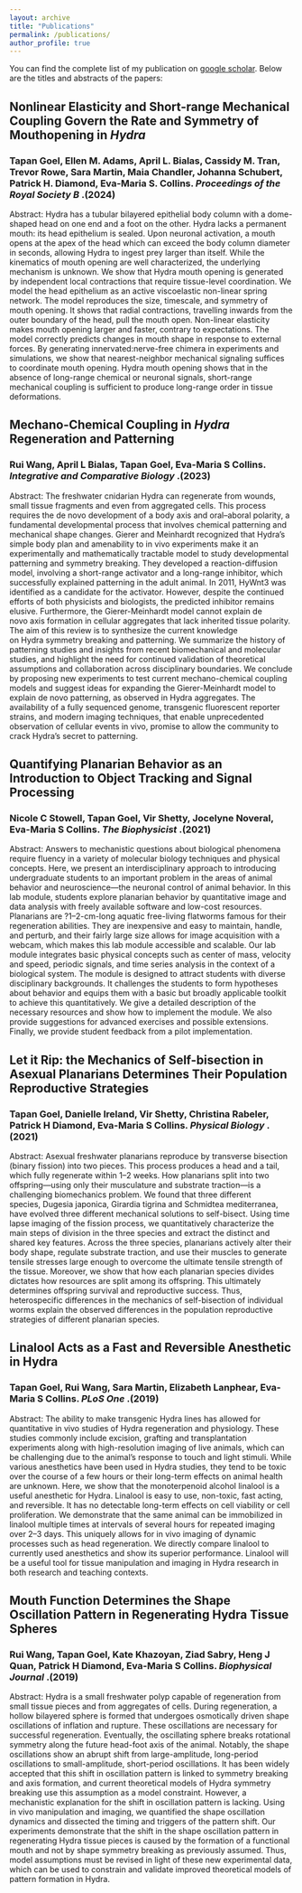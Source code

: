 ```yaml
---
layout: archive
title: "Publications"
permalink: /publications/
author_profile: true
---
```


You can find the complete list of my publication on [google scholar](https://scholar.google.com/citations?user=563V9eQAAAAJ&hl=en&oi=ao).
Below are the titles and abstracts of the papers:

## Nonlinear Elasticity and Short-range Mechanical Coupling Govern the Rate and Symmetry of Mouthopening in _Hydra_
### Tapan Goel, Ellen M. Adams, April L. Bialas, Cassidy M. Tran, Trevor Rowe, Sara Martin, Maia Chandler, Johanna Schubert, Patrick H. Diamond, Eva-Maria S. Collins. _Proceedings of the Royal Society B_ .(2024)
Abstract:
Hydra has a tubular bilayered epithelial body column with a dome-shaped head on one end and a foot on the other. Hydra lacks a permanent mouth: its head epithelium is sealed. Upon neuronal activation, a mouth opens at the apex of the head which can exceed the body column diameter in seconds, allowing Hydra to ingest prey larger than itself. While the kinematics of mouth opening are well characterized, the underlying mechanism is unknown. We show that Hydra mouth opening is generated by independent local contractions that require tissue-level coordination. We model the head epithelium as an active viscoelastic non-linear spring network. The model reproduces the size, timescale, and symmetry of mouth opening. It shows that radial contractions, travelling inwards from the outer boundary of the head, pull the mouth open. Non-linear elasticity makes mouth opening larger and faster, contrary to expectations. The model correctly predicts changes in mouth shape in response to external forces. By generating innervated:nerve-free chimera in experiments and simulations, we show that nearest-neighbor mechanical signaling suffices to coordinate mouth opening. Hydra mouth opening shows that in the absence of long-range chemical or neuronal signals, short-range mechanical coupling is sufficient to produce long-range order in tissue deformations.

## Mechano-Chemical Coupling in _Hydra_ Regeneration and Patterning 
### Rui Wang, April L Bialas, Tapan Goel, Eva-Maria S Collins. _Integrative and Comparative Biology_ .(2023)
Abstract:
The freshwater cnidarian Hydra can regenerate from wounds, small tissue fragments and even from aggregated cells. This process requires the de novo development of a body axis and oral–aboral polarity, a fundamental developmental process that involves chemical patterning and mechanical shape changes. Gierer and Meinhardt recognized that Hydra’s simple body plan and amenability to in vivo experiments make it an experimentally and mathematically tractable model to study developmental patterning and symmetry breaking. They developed a reaction-diffusion model, involving a short-range activator and a long-range inhibitor, which successfully explained patterning in the adult animal. In 2011, HyWnt3 was identified as a candidate for the activator. However, despite the continued efforts of both physicists and biologists, the predicted inhibitor remains elusive. Furthermore, the Gierer-Meinhardt model cannot explain de novo axis formation in cellular aggregates that lack inherited tissue polarity. The aim of this review is to synthesize the current knowledge on Hydra symmetry breaking and patterning. We summarize the history of patterning studies and insights from recent biomechanical and molecular studies, and highlight the need for continued validation of theoretical assumptions and collaboration across disciplinary boundaries. We conclude by proposing new experiments to test current mechano-chemical coupling models and suggest ideas for expanding the Gierer-Meinhardt model to explain de novo patterning, as observed in Hydra aggregates. The availability of a fully sequenced genome, transgenic fluorescent reporter strains, and modern imaging techniques, that enable unprecedented observation of cellular events in vivo, promise to allow the community to crack Hydra’s secret to patterning.


## Quantifying Planarian Behavior as an Introduction to Object Tracking and Signal Processing
### Nicole C Stowell, Tapan Goel, Vir Shetty, Jocelyne Noveral, Eva-Maria S Collins. _The Biophysicist_ .(2021)
Abstract:
Answers to mechanistic questions about biological phenomena require fluency in a variety of molecular biology techniques and physical concepts. Here, we present an interdisciplinary approach to introducing undergraduate students to an important problem in the areas of animal behavior and neuroscience—the neuronal control of animal behavior. In this lab module, students explore planarian behavior by quantitative image and data analysis with freely available software and low-cost resources. Planarians are ?1–2-cm-long aquatic free-living flatworms famous for their regeneration abilities. They are inexpensive and easy to maintain, handle, and perturb, and their fairly large size allows for image acquisition with a webcam, which makes this lab module accessible and scalable. Our lab module integrates basic physical concepts such as center of mass, velocity and speed, periodic signals, and time series analysis in the context of a biological system. The module is designed to attract students with diverse disciplinary backgrounds. It challenges the students to form hypotheses about behavior and equips them with a basic but broadly applicable toolkit to achieve this quantitatively. We give a detailed description of the necessary resources and show how to implement the module. We also provide suggestions for advanced exercises and possible extensions. Finally, we provide student feedback from a pilot implementation.


## Let it Rip: the Mechanics of Self-bisection in Asexual Planarians Determines Their Population Reproductive Strategies
### Tapan Goel, Danielle Ireland, Vir Shetty, Christina Rabeler, Patrick H Diamond, Eva-Maria S Collins. _Physical Biology_ .(2021)
Abstract:
Asexual freshwater planarians reproduce by transverse bisection (binary fission) into two pieces. This process produces a head and a tail, which fully regenerate within 1–2 weeks. How planarians split into two offspring—using only their musculature and substrate traction—is a challenging biomechanics problem. We found that three different species, Dugesia japonica, Girardia tigrina and Schmidtea mediterranea, have evolved three different mechanical solutions to self-bisect. Using time lapse imaging of the fission process, we quantitatively characterize the main steps of division in the three species and extract the distinct and shared key features. Across the three species, planarians actively alter their body shape, regulate substrate traction, and use their muscles to generate tensile stresses large enough to overcome the ultimate tensile strength of the tissue. Moreover, we show that how each planarian species divides dictates how resources are split among its offspring. This ultimately determines offspring survival and reproductive success. Thus, heterospecific differences in the mechanics of self-bisection of individual worms explain the observed differences in the population reproductive strategies of different planarian species.


## Linalool Acts as a Fast and Reversible Anesthetic in Hydra
### Tapan Goel, Rui Wang, Sara Martin, Elizabeth Lanphear, Eva-Maria S Collins. _PLoS One_ .(2019)
Abstract:
The ability to make transgenic Hydra lines has allowed for quantitative in vivo studies of Hydra regeneration and physiology. These studies commonly include excision, grafting and transplantation experiments along with high-resolution imaging of live animals, which can be challenging due to the animal’s response to touch and light stimuli. While various anesthetics have been used in Hydra studies, they tend to be toxic over the course of a few hours or their long-term effects on animal health are unknown. Here, we show that the monoterpenoid alcohol linalool is a useful anesthetic for Hydra. Linalool is easy to use, non-toxic, fast acting, and reversible. It has no detectable long-term effects on cell viability or cell proliferation. We demonstrate that the same animal can be immobilized in linalool multiple times at intervals of several hours for repeated imaging over 2–3 days. This uniquely allows for in vivo imaging of dynamic processes such as head regeneration. We directly compare linalool to currently used anesthetics and show its superior performance. Linalool will be a useful tool for tissue manipulation and imaging in Hydra research in both research and teaching contexts.

## Mouth Function Determines the Shape Oscillation Pattern in Regenerating Hydra Tissue Spheres
### Rui Wang, Tapan Goel, Kate Khazoyan, Ziad Sabry, Heng J Quan, Patrick H Diamond, Eva-Maria S Collins. _Biophysical Journal_ .(2019)

Abstract:
Hydra is a small freshwater polyp capable of regeneration from small tissue pieces and from aggregates of cells. During regeneration, a hollow bilayered sphere is formed that undergoes osmotically driven shape oscillations of inflation and rupture. These oscillations are necessary for successful regeneration. Eventually, the oscillating sphere breaks rotational symmetry along the future head-foot axis of the animal. Notably, the shape oscillations show an abrupt shift from large-amplitude, long-period oscillations to small-amplitude, short-period oscillations. It has been widely accepted that this shift in oscillation pattern is linked to symmetry breaking and axis formation, and current theoretical models of Hydra symmetry breaking use this assumption as a model constraint. However, a mechanistic explanation for the shift in oscillation pattern is lacking. Using in vivo manipulation and imaging, we quantified the shape oscillation dynamics and dissected the timing and triggers of the pattern shift. Our experiments demonstrate that the shift in the shape oscillation pattern in regenerating Hydra tissue pieces is caused by the formation of a functional mouth and not by shape symmetry breaking as previously assumed. Thus, model assumptions must be revised in light of these new experimental data, which can be used to constrain and validate improved theoretical models of pattern formation in Hydra.






